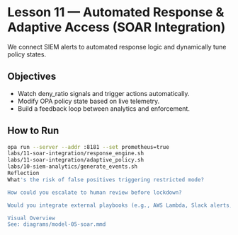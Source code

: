 # Lesson 11 — Automated Response & Adaptive Access (SOAR Integration)

We connect SIEM alerts to automated response logic and dynamically tune policy states.

## Objectives
- Watch deny_ratio signals and trigger actions automatically.
- Modify OPA policy state based on live telemetry.
- Build a feedback loop between analytics and enforcement.

## How to Run
```bash
opa run --server --addr :8181 --set prometheus=true
labs/11-soar-integration/response_engine.sh
labs/11-soar-integration/adaptive_policy.sh
labs/10-siem-analytics/generate_events.sh
Reflection
What's the risk of false positives triggering restricted mode?

How could you escalate to human review before lockdown?

Would you integrate external playbooks (e.g., AWS Lambda, Slack alerts, PagerDuty)?

Visual Overview
See: diagrams/model-05-soar.mmd
